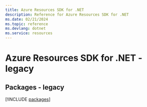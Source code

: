 ```yaml
---
title: Azure Resources SDK for .NET
description: Reference for Azure Resources SDK for .NET
ms.date: 02/21/2024
ms.topic: reference
ms.devlang: dotnet
ms.service: resources
---
```

# Azure Resources SDK for .NET - legacy
## Packages - legacy
[!INCLUDE [packages](resources-index.md)]